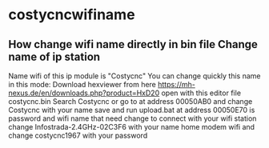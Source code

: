 # costycncwifiname
How change wifi name directly in bin file
Change name of ip station
------------------------
Name wifi of this ip module is "Costycnc"
You can change quickly this name in this mode:
Download hexviewer from here https://mh-nexus.de/en/downloads.php?product=HxD20
open with this editor file costycnc.bin
Search Costycnc or go to at address 00050AB0 and
change Costycnc with your name
save and run upload.bat
at address 00050E70 is password and wifi name that need change to connect with your wifi station
change Infostrada-2.4GHz-02C3F6 with your name home modem wifi
and change costycnc1967 with your password
